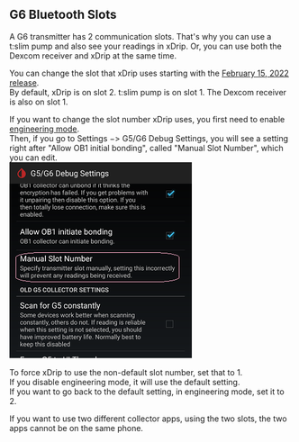 ## G6 Bluetooth Slots  
  
A G6 transmitter has 2 communication slots.  That's why you can use a t:slim pump and also see your readings in xDrip.  Or, you can use both the Dexcom receiver and xDrip at the same time.  

You can change the slot that xDrip uses starting with the [February 15, 2022 release](https://github.com/NightscoutFoundation/xDrip/releases/tag/2022.02.15).  
By default, xDrip is on slot 2.  t:slim pump is  on slot 1.  The Dexcom receiver is also on slot 1.  

If you want to change the slot number xDrip uses, you first need to enable [engineering mode](./Engineering-Mode.md).  
Then, if you go to Settings &#8722;> G5/G6 Debug Settings, you will see a setting right after "Allow OB1 initial bonding", called "Manual Slot Number", which you can edit.  
![](./images/manual_slot.png)  

To force xDrip to use the non-default slot number, set that to 1.  
If you disable engineering mode, it will use the default setting.  
If you want to go back to the default setting, in engineering mode, set it to 2.  
  
If you want to use two different collector apps, using the two slots, the two apps cannot be on the same phone.  
